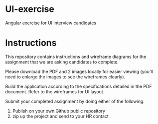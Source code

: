 # UI-exercise
Angular exercise for UI interview candidates

# Instructions
This repository contains instructions and wireframe diagrams for the assignment  that we are asking candidates to complete.

Please download the PDF and 2 images locally for easier viewing (you'll need to enlarge the images to see the wireframes clearly).

Build the application according to the specifications detailed in the PDF document. Refer to the wireframes for UI layout.

Submit your completed assignment by doing either of the following:
1. Publish on your own Github public repository
2. zip up the project and send to your HR contact
